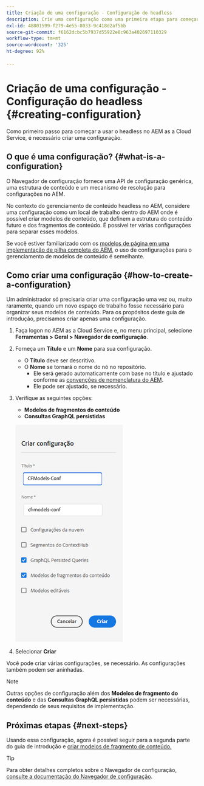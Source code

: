 ```yaml
---
title: Criação de uma configuração - Configuração do headless
description: Crie uma configuração como uma primeira etapa para começar a usar o headless no AEM as a Cloud Service.
exl-id: 48801599-f279-4e55-8033-9c418d2af5bb
source-git-commit: f6162dcbc5b7937d55922e8c963a402697110329
workflow-type: tm+mt
source-wordcount: '325'
ht-degree: 92%

---
```


# Criação de uma configuração - Configuração do headless {#creating-configuration}

Como primeiro passo para começar a usar o headless no AEM as a Cloud Service, é necessário criar uma configuração.

## O que é uma configuração? {#what-is-a-configuration}

O Navegador de configuração fornece uma API de configuração genérica, uma estrutura de conteúdo e um mecanismo de resolução para configurações no AEM.

No contexto do gerenciamento de conteúdo headless no AEM, considere uma configuração como um local de trabalho dentro do AEM onde é possível criar modelos de conteúdo, que definem a estrutura do conteúdo futuro e dos fragmentos de conteúdo. É possível ter várias configurações para separar esses modelos.

Se você estiver familiarizado com os [modelos de página em uma implementação de pilha completa do AEM,](/help/sites-cloud/authoring/sites-console/templates.md) o uso de configurações para o gerenciamento de modelos de conteúdo é semelhante.

## Como criar uma configuração {#how-to-create-a-configuration}

Um administrador só precisaria criar uma configuração uma vez ou, muito raramente, quando um novo espaço de trabalho fosse necessário para organizar seus modelos de conteúdo. Para os propósitos deste guia de introdução, precisamos criar apenas uma configuração.

1. Faça logon no AEM as a Cloud Service e, no menu principal, selecione **Ferramentas > Geral > Navegador de configuração**.
1. Forneça um **Título** e um **Nome** para sua configuração.
   * O **Título** deve ser descritivo.
   * O **Nome** se tornará o nome do nó no repositório.
      * Ele será gerado automaticamente com base no título e ajustado conforme as [convenções de nomenclatura do AEM](/help/implementing/developing/introduction/naming-conventions.md).
      * Ele pode ser ajustado, se necessário.
1. Verifique as seguintes opções:
   * **Modelos de fragmentos do conteúdo**
   * **Consultas GraphQL persistidas**

   ![Criar configuração](../assets/create-configuration.png)

1. Selecionar **Criar**

Você pode criar várias configurações, se necessário. As configurações também podem ser aninhadas.

>[!NOTE]
>
>Outras opções de configuração além dos **Modelos de fragmento do conteúdo** e das **Consultas GraphQL persistidas** podem ser necessárias, dependendo de seus requisitos de implementação.

## Próximas etapas {#next-steps}

Usando essa configuração, agora é possível seguir para a segunda parte do guia de introdução e [criar modelos de fragmento de conteúdo.](create-content-model.md)

>[!TIP]
>
>Para obter detalhes completos sobre o Navegador de configuração, [consulte a documentação do Navegador de configuração](/help/implementing/developing/introduction/configurations.md).
